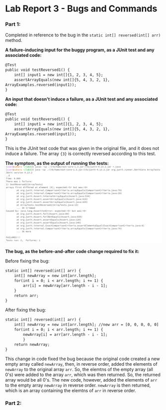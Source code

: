 
# Lab Report 3 - Bugs and Commands

### Part 1:

Completed in reference to the bug in the `static int[] reversed(int[] arr)` method.

**A failure-inducing input for the buggy program, as a JUnit test and any associated code:**
```
@Test
public void testReversed1() {
	int[] input1 = new int[]{1, 2, 3, 4, 5};
	assertArrayEquals(new int[]{5, 4, 3, 2, 1}, ArrayExamples.reversed(input1));
}
```

**An input that doesn't induce a failure, as a JUnit test and any associated code:**
```
@Test
public void testReversed1() {
	int[] input1 = new int[]{1, 2, 3, 4, 5};
	assertArrayEquals(new int[]{5, 4, 3, 2, 1}, ArrayExamples.reversed(input1));
}
```
This is the JUnit test code that was given in the original file, and it does not induce a failure. The array `{3}` is correctly reversed according to this test.

**The symptom, as the output of running the tests:**
![](Symptom.png)


**The bug, as the before-and-after code change required to fix it:**

Before fixing the bug:
```
static int[] reversed(int[] arr) {
	int[] newArray = new int[arr.length];
	for(int i = 0; i < arr.length; i += 1) {
		arr[i] = newArray[arr.length - i - 1];
	}
	return arr;
}
```

After fixing the bug:
```
static int[] reversed(int[] arr) {
	int[] newArray = new int[arr.length]; //new arr = [0, 0, 0, 0, 0]
	for(int i = 0; i < arr.length; i += 1) {
		newArray[i] = arr[arr.length - i - 1];
    	}
	return newArray;
}
```

This change in code fixed the bug because the original code created a new empty array called `newArray`, then, in reverse order, added the elements of `newArray` to the original array `arr`. So, the elemtns of the empty array (all 0's) were added to the array `arr`, which was then returned. So, the returned array would be all 0's.
The new code, however, added the elements of `arr` to the empty array `newArray` in reverse order. `newArray` is then returned, which is an array containing the elemtns of `arr` in reverse order. 

### Part 2:
